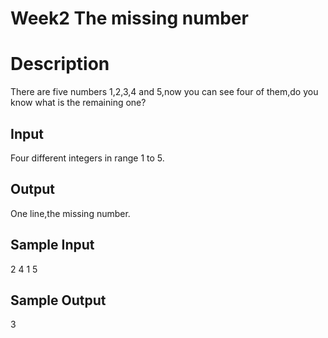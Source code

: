 # Week2 The missing number

# Description
There are five numbers 1,2,3,4 and 5,now you can see four of them,do you know what is the remaining one?
## Input
Four different integers in range 1 to 5.
## Output
One line,the missing number.
## Sample Input
2 4 1 5
## Sample Output
3